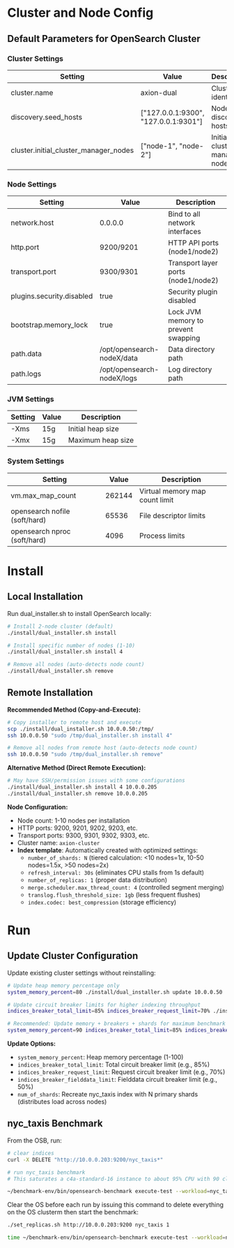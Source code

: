 # Cluster and Node Config

## Default Parameters for OpenSearch Cluster

### Cluster Settings
| Setting | Value | Description |
|---------|-------|-------------|
| cluster.name | axion-dual | Cluster identifier |
| discovery.seed_hosts | ["127.0.0.1:9300", "127.0.0.1:9301"] | Node discovery hosts |
| cluster.initial_cluster_manager_nodes | ["node-1", "node-2"] | Initial cluster manager nodes |

### Node Settings
| Setting | Value | Description |
|---------|-------|-------------|
| network.host | 0.0.0.0 | Bind to all network interfaces |
| http.port | 9200/9201 | HTTP API ports (node1/node2) |
| transport.port | 9300/9301 | Transport layer ports (node1/node2) |
| plugins.security.disabled | true | Security plugin disabled |
| bootstrap.memory_lock | true | Lock JVM memory to prevent swapping |
| path.data | /opt/opensearch-nodeX/data | Data directory path |
| path.logs | /opt/opensearch-nodeX/logs | Log directory path |

### JVM Settings
| Setting | Value | Description |
|---------|-------|-------------|
| -Xms | 15g | Initial heap size |
| -Xmx | 15g | Maximum heap size |

### System Settings
| Setting | Value | Description |
|---------|-------|-------------|
| vm.max_map_count | 262144 | Virtual memory map count limit |
| opensearch nofile (soft/hard) | 65536 | File descriptor limits |
| opensearch nproc (soft/hard) | 4096 | Process limits |

# Install

## Local Installation

Run dual_installer.sh to install OpenSearch locally:

```bash
# Install 2-node cluster (default)
./install/dual_installer.sh install

# Install specific number of nodes (1-10)
./install/dual_installer.sh install 4

# Remove all nodes (auto-detects node count)
./install/dual_installer.sh remove
```

## Remote Installation

**Recommended Method (Copy-and-Execute):**
```bash
# Copy installer to remote host and execute
scp ./install/dual_installer.sh 10.0.0.50:/tmp/
ssh 10.0.0.50 "sudo /tmp/dual_installer.sh install 4"

# Remove all nodes from remote host (auto-detects node count)
ssh 10.0.0.50 "sudo /tmp/dual_installer.sh remove"
```

**Alternative Method (Direct Remote Execution):**
```bash
# May have SSH/permission issues with some configurations
./install/dual_installer.sh install 4 10.0.0.205
./install/dual_installer.sh remove 10.0.0.205
```

**Node Configuration:**
- Node count: 1-10 nodes per installation
- HTTP ports: 9200, 9201, 9202, 9203, etc.
- Transport ports: 9300, 9301, 9302, 9303, etc.
- Cluster name: `axion-cluster`
- **Index template**: Automatically created with optimized settings:
  - `number_of_shards: N` (tiered calculation: <10 nodes=1x, 10-50 nodes=1.5x, >50 nodes=2x)
  - `refresh_interval: 30s` (eliminates CPU stalls from 1s default)
  - `number_of_replicas: 1` (proper data distribution)
  - `merge.scheduler.max_thread_count: 4` (controlled segment merging)
  - `translog.flush_threshold_size: 1gb` (less frequent flushes)
  - `index.codec: best_compression` (storage efficiency)

# Run

## Update Cluster Configuration

Update existing cluster settings without reinstalling:

```bash
# Update heap memory percentage only
system_memory_percent=80 ./install/dual_installer.sh update 10.0.0.50

# Update circuit breaker limits for higher indexing throughput
indices_breaker_total_limit=85% indices_breaker_request_limit=70% ./install/dual_installer.sh update 10.0.0.50

# Recommended: Update memory + breakers + shards for maximum benchmark performance
system_memory_percent=90 indices_breaker_total_limit=85% indices_breaker_request_limit=70% indices_breaker_fielddata_limit=50% num_of_shards=10 ./install/dual_installer.sh update 10.0.0.50
```

**Update Options:**
- `system_memory_percent`: Heap memory percentage (1-100)
- `indices_breaker_total_limit`: Total circuit breaker limit (e.g., 85%)
- `indices_breaker_request_limit`: Request circuit breaker limit (e.g., 70%)
- `indices_breaker_fielddata_limit`: Fielddata circuit breaker limit (e.g., 50%)
- `num_of_shards`: Recreate nyc_taxis index with N primary shards (distributes load across nodes)

## nyc_taxis Benchmark

From the OSB, run:

```bash
# clear indices
curl -X DELETE "http://10.0.0.203:9200/nyc_taxis*"

# run nyc_taxis benchmark
# This saturates a c4a-standard-16 instance to about 95% CPU with 90 clients and bulk size of 10,000

~/benchmark-env/bin/opensearch-benchmark execute-test --workload=nyc_taxis --target-hosts=10.0.0.203:9200,10.0.0.203:9201 --client-options=use_ssl:false,verify_certs:false,timeout:60 --kill-running-processes --include-tasks="index" --workload-params="bulk_indexing_clients:90,bulk_size:10000"
```

Clear the OS before each run by issuing this command to delete everything on the OS clusterm then start the benchmark:

```bash
./set_replicas.sh http://10.0.0.203:9200 nyc_taxis 1

time ~/benchmark-env/bin/opensearch-benchmark execute-test --workload=nyc_taxis --target-hosts=10.0.0.203:9200,10.0.0.203:9201 --client-options=use_ssl:false,verify_certs:false --kill-running-processes  --include-tasks="index" --workload-params="bulk_indexing_clients: 24, bulk_size: 5000"

```


